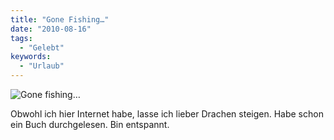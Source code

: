 ```yaml
---
title: "Gone Fishing…"
date: "2010-08-16"
tags:
  - "Gelebt"
keywords:
  - "Urlaub"
---
```


![Gone fishing…](/images/codecandies/drachensteigenlassen.jpg)

Obwohl ich hier Internet habe, lasse ich lieber Drachen steigen. Habe schon ein Buch durchgelesen. Bin entspannt.
